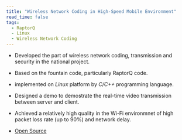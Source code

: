 ```yaml
---
title: "Wireless Network Coding in High-Speed Mobile Environment"
read_time: false
tags:
  - RaptorQ
  - Linux
  - Wireless Network Coding
---
```


* Developed the part of wireless network coding, transmission and security in the national project.

* Based on the fountain code, particularly RaptorQ code.

* implemented on *Linux* platform by *C/C++* programming language.

* Designed a demo to demostrate the real-time video transmission between server and client.

* Achieved a relatively high quality in the Wi-Fi environmnet of high packet loss rate (up to 90%) and network delay.

* [Open Source](https://github.com/lanouyu/Wireless-Network-Coding)
